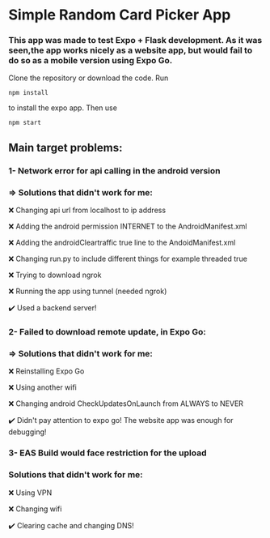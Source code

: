 # Simple Random Card Picker App

### This app was made to test Expo + Flask development. As it was seen,the app works nicely as a website app, but would fail to do so as a mobile version using Expo Go.
Clone the repository or download the code. Run 
```
npm install
```
to install the expo app. Then use 
```
npm start
```

## Main target problems:

### 1- Network error for api calling in the android version
### => Solutions that didn't work for me:
❌ Changing api url from localhost to ip address

❌ Adding the android permission INTERNET to the AndroidManifest.xml  

❌ Adding the androidCleartraffic true line to the AndoidManifest.xml 

❌ Changing run.py to include different things for example threaded true

❌ Trying to download ngrok 

❌ Running the app using tunnel (needed ngrok)

✔️ Used a backend server!


### 2- Failed to download remote update, in Expo Go:
### => Solutions that didn't work for me:
❌ Reinstalling Expo Go

❌ Using another wifi 

❌ Changing android CheckUpdatesOnLaunch from ALWAYS to NEVER

✔️ Didn't pay attention to expo go! The website app was enough for debugging!

### 3- EAS Build would face restriction for the upload
### Solutions that didn't work for me:
❌ Using VPN

❌ Changing wifi

✔️ Clearing cache and changing DNS!

